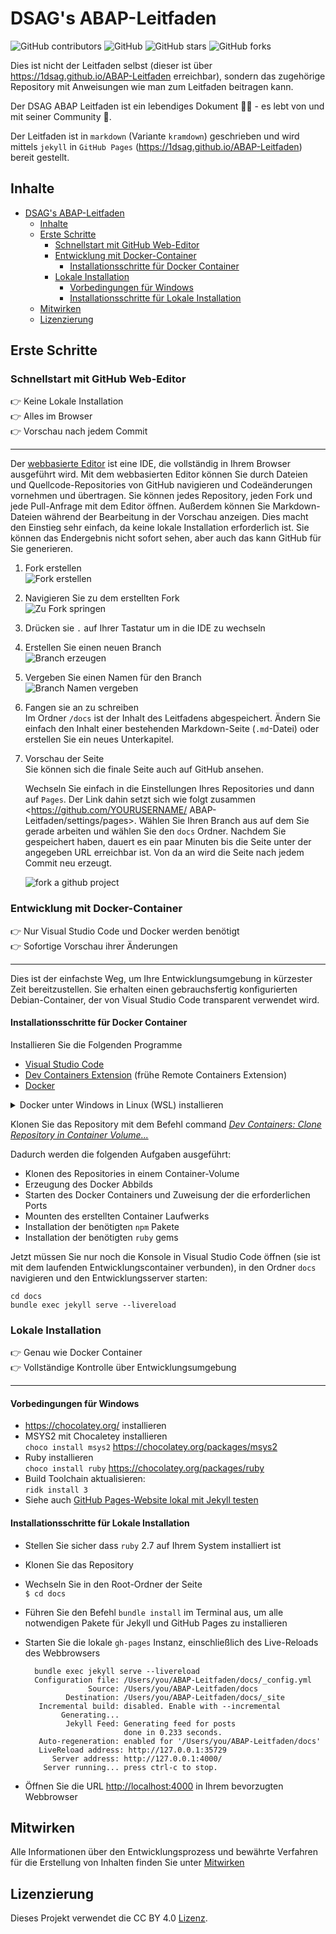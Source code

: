 # DSAG's ABAP-Leitfaden

![GitHub contributors](https://img.shields.io/github/contributors/1DSAG/ABAP-Leitfaden)
![GitHub](https://img.shields.io/github/license/1DSAG/ABAP-Leitfaden)
![GitHub stars](https://img.shields.io/github/stars/1DSAG/ABAP-Leitfaden?style=social)
![GitHub forks](https://img.shields.io/github/forks/1DSAG/ABAP-Leitfaden?style=social)

Dies ist nicht der Leitfaden selbst (dieser ist über <https://1dsag.github.io/ABAP-Leitfaden> erreichbar), sondern das zugehörige Repository mit Anweisungen wie man zum Leitfaden beitragen kann.

Der DSAG ABAP Leitfaden ist ein lebendiges Dokument 👨‍💻 - es lebt von und mit seiner Community 🥳.

Der Leitfaden ist in `markdown` (Variante `kramdown`) geschrieben und wird mittels `jekyll` in `GitHub Pages` (<https://1dsag.github.io/ABAP-Leitfaden>) bereit gestellt.

## Inhalte

- [DSAG's ABAP-Leitfaden](#dsags-abap-leitfaden)
  - [Inhalte](#inhalte)
  - [Erste Schritte](#erste-schritte)
    - [Schnellstart mit GitHub Web-Editor](#schnellstart-mit-github-web-editor)
    - [Entwicklung mit Docker-Container](#entwicklung-mit-docker-container)
      - [Installationsschritte für Docker Container](#installationsschritte-für-docker-container)
    - [Lokale Installation](#lokale-installation)
      - [Vorbedingungen für Windows](#vorbedingungen-für-windows)
      - [Installationsschritte für Lokale Installation](#installationsschritte-für-lokale-installation)
  - [Mitwirken](#mitwirken)
  - [Lizenzierung](#lizenzierung)

## Erste Schritte

### Schnellstart mit GitHub Web-Editor

:point_right: Keine Lokale Installation  
:point_right: Alles im Browser  
:point_right: Vorschau nach jedem Commit

----

Der [webbasierte Editor](https://docs.github.com/de/codespaces/the-githubdev-web-based-editor) ist eine IDE, die vollständig in Ihrem Browser ausgeführt wird. Mit dem webbasierten Editor können Sie durch Dateien und Quellcode-Repositories von GitHub navigieren und Codeänderungen vornehmen und übertragen. Sie können jedes Repository, jeden Fork und jede Pull-Anfrage mit dem Editor öffnen.
Außerdem können Sie Markdown-Dateien während der Bearbeitung in der Vorschau anzeigen.
Dies macht den Einstieg sehr einfach, da keine lokale Installation erforderlich ist.
Sie können das Endergebnis nicht sofort sehen, aber auch das kann GitHub für Sie generieren.

1. Fork erstellen  
   ![Fork erstellen](img/00-fork.png)
2. Navigieren Sie zu dem erstellten Fork  
   ![Zu Fork springen](img/01-jump-to-fork.png)
3. Drücken sie `.` auf Ihrer Tastatur um in die IDE zu wechseln
4. Erstellen Sie einen neuen Branch  
   ![Branch erzeugen](img/02-create-new-branch.png)
5. Vergeben Sie einen Namen für den Branch  
   ![Branch Namen vergeben](img/03-branch-name.png)
6. Fangen sie an zu schreiben  
   Im Ordner `/docs` ist der Inhalt des Leitfadens abgespeichert. Ändern Sie einfach den Inhalt einer bestehenden Markdown-Seite (`.md`-Datei) oder erstellen Sie ein neues Unterkapitel.
7. Vorschau der Seite  
   Sie können sich die finale Seite auch auf GitHub ansehen.

   Wechseln Sie einfach in die Einstellungen Ihres Repositories und dann auf `Pages`.
   Der Link dahin setzt sich wie folgt zusammen <<https://github.com/YOURUSERNAME/> ABAP-Leitfaden/settings/pages>.
   Wählen Sie Ihren Branch aus auf dem Sie gerade arbeiten und wählen Sie den `docs` Ordner.
   Nachdem Sie gespeichert haben, dauert es ein paar Minuten bis die Seite unter der angegeben URL erreichbar ist.
   Von da an wird die Seite nach jedem Commit neu erzeugt.  

   ![fork a github project](img/04-publish-branch.png)

### Entwicklung mit Docker-Container

:point_right: Nur Visual Studio Code und Docker werden benötigt  
:point_right: Sofortige Vorschau ihrer Änderungen

----

Dies ist der einfachste Weg, um Ihre Entwicklungsumgebung in kürzester Zeit bereitzustellen.
Sie erhalten einen gebrauchsfertig konfigurierten Debian-Container, der von Visual Studio Code transparent verwendet wird.

#### Installationsschritte für Docker Container

Installieren Sie die Folgenden Programme

- [Visual Studio Code](https://code.visualstudio.com/)
- [Dev Containers Extension](https://marketplace.visualstudio.com/items?itemName=ms-vscode-remote.remote-containers) (frühe Remote Containers Extension)
- [Docker](https://code.visualstudio.com/docs/remote/containers)

<details>
<summary>Docker unter Windows in Linux (WSL) installieren</summary>

##### Docker unter Windows in Linux (WSL) installieren

Unter Windows kann Docker auch im Windows Subsystem für Linux (WSL) installiert werden, um u.A. die Lizenzthematik von Docker Desktop zu umgehen.

Dazu muss in VS Code die [WSL Extension](https://marketplace.visualstudio.com/items?itemName=ms-vscode-remote.remote-wsl) installiert werden. Eine
Anleitung zur Installation der WSL findet sich bei [Microsoft: Installieren von Linux unter Windows mit WSL](https://learn.microsoft.com/de-de/windows/wsl/install).
Anschließend kann Docker [anhand dieser Anleitung](https://docs.docker.com/engine/install/ubuntu/) installiert werden.

Bitte beachte auch den Schritt mit der Docker-Nutzergruppe in der [Post-Installation-Anleitung](https://docs.docker.com/engine/install/linux-postinstall/#manage-docker-as-a-non-root-user).

Anschließend kannst du in den Einstellungen von VS Code nach der Einstellung *Dev Containers > Execute in WSL* für das Dev Containers Plugin suchen und diese aktivieren:
![Setting: Dev Containers > Execute in WSL](img/01-dev-containers-wsl-setting.png)

Anschließend kannst du entsprechend der normalen Anleitung mit dem Klonen des Repositories weitermachen.
</details>

Klonen Sie das Repository mit dem Befehl command *[Dev Containers: Clone Repository in Container Volume...](https://code.visualstudio.com/docs/remote/containers-advanced#_use-clone-repository-in-container-volume)*

Dadurch werden die folgenden Aufgaben ausgeführt:

- Klonen des Repositories in einem Container-Volume
- Erzeugung des Docker Abbilds
- Starten des Docker Containers und Zuweisung der die erforderlichen Ports
- Mounten des erstellten Container Laufwerks
- Installation der benötigten `npm` Pakete
- Installation der benötigten `ruby` gems

Jetzt müssen Sie nur noch die Konsole in Visual Studio Code öffnen (sie ist mit dem laufenden Entwicklungscontainer verbunden), in den Ordner `docs` navigieren und den Entwicklungsserver starten:

```shell
cd docs
bundle exec jekyll serve --livereload
```

### Lokale Installation

:point_right: Genau wie Docker Container  
:point_right: Vollständige Kontrolle über Entwicklungsumgebung

----

#### Vorbedingungen für Windows

- <https://chocolatey.org/> installieren
- MSYS2 mit Chocaletey installieren  
  `choco install msys2` <https://chocolatey.org/packages/msys2>
- Ruby installieren  
  `choco install ruby` <https://chocolatey.org/packages/ruby>
- Build Toolchain aktualisieren:  
  `ridk install 3`
- Siehe auch [GitHub Pages-Website lokal mit Jekyll testen](https://docs.github.com/de/pages/setting-up-a-github-pages-site-with-jekyll/testing-your-github-pages-site-locally-with-jekyll)

#### Installationsschritte für Lokale Installation

- Stellen Sie sicher dass `ruby` 2.7 auf Ihrem System installiert ist
- Klonen Sie das Repository
- Wechseln Sie in den Root-Ordner der Seite  
  `$ cd docs`
- Führen Sie den Befehl `bundle install` im Terminal aus, um alle notwendigen Pakete für Jekyll und GitHub Pages zu installieren
- Starten Sie die lokale `gh-pages` Instanz, einschließlich des Live-Reloads des Webbrowsers

  ```shell
    bundle exec jekyll serve --livereload
    Configuration file: /Users/you/ABAP-Leitfaden/docs/_config.yml
                Source: /Users/you/ABAP-Leitfaden/docs
           Destination: /Users/you/ABAP-Leitfaden/docs/_site
     Incremental build: disabled. Enable with --incremental
          Generating...
           Jekyll Feed: Generating feed for posts
                        done in 0.233 seconds.
     Auto-regeneration: enabled for '/Users/you/ABAP-Leitfaden/docs'
     LiveReload address: http://127.0.0.1:35729
        Server address: http://127.0.0.1:4000/
      Server running... press ctrl-c to stop.
  ```

- Öffnen Sie die URL <http://localhost:4000> in Ihrem bevorzugten Webbrowser

## Mitwirken

Alle Informationen über den Entwicklungsprozess und bewährte Verfahren für die Erstellung von Inhalten finden Sie unter [Mitwirken](contributing.md)

## Lizenzierung

Dieses Projekt verwendet die CC BY 4.0 [Lizenz](LICENSE).
